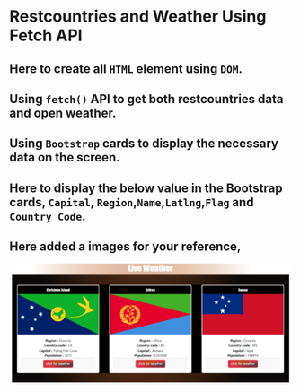 # Restcountries and Weather Using Fetch API

## Here to create all `HTML` element using `DOM`.

## Using `fetch()` API to get both restcountries data and open weather.

## Using `Bootstrap` cards to display the necessary data on the screen.

## Here to display the below value in the Bootstrap cards, `Capital`, `Region`,`Name`,`Latlng`,`Flag` and `Country Code`.


## Here added a images for your reference,


![Alt text](image.png)